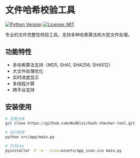 # 文件哈希校验工具

[![Python Version](https://img.shields.io/badge/python-3.8%2B-blue)](https://www.python.org/)
[![License: MIT](https://img.shields.io/badge/License-MIT-yellow.svg)](https://opensource.org/licenses/MIT)

专业的文件完整性校验工具，支持多种哈希算法和大型文件处理。

## 功能特性

- 多哈希算法支持（MD5, SHA1, SHA256, SHA512）
- 大文件处理优化
- 实时进度显示
- 多线程计算
- 跨平台支持

## 安装使用

```bash
# 克隆仓库
git clone https://github.com/Wudblzs/hash-checker-tool.git

# 运行程序
python src/app/main.py

# 打包exe
pyinstaller -F -w --icon=assets/app_icon.ico main.py
```